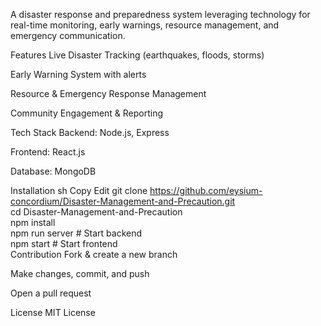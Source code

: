A disaster response and preparedness system leveraging technology for real-time monitoring, early warnings, resource management, and emergency communication.

Features
Live Disaster Tracking (earthquakes, floods, storms)

Early Warning System with alerts

Resource & Emergency Response Management

Community Engagement & Reporting

Tech Stack
Backend: Node.js, Express

Frontend: React.js

Database: MongoDB

Installation
sh
Copy
Edit
git clone https://github.com/eysium-concordium/Disaster-Management-and-Precaution.git  
cd Disaster-Management-and-Precaution  
npm install  
npm run server  # Start backend  
npm start  # Start frontend  
Contribution
Fork & create a new branch

Make changes, commit, and push

Open a pull request

License
MIT License

